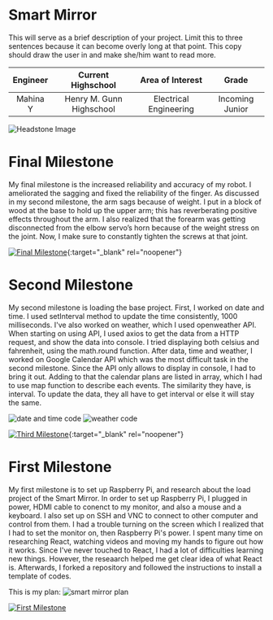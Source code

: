 ﻿# Smart Mirror
This will serve as a brief description of your project. Limit this to three sentences because it can become overly long at that point. This copy should draw the user in and make she/him want to read more.

| **Engineer** | **Current Highschool** | **Area of Interest** | **Grade** |
|:--:|:--:|:--:|:--:|
| Mahina Y | Henry M. Gunn Highschool | Electrical Engineering | Incoming Junior

![Headstone Image](https://bluestampengineering.com/wp-content/uploads/2016/05/improve.jpg)
  
# Final Milestone
My final milestone is the increased reliability and accuracy of my robot. I ameliorated the sagging and fixed the reliability of the finger. As discussed in my second milestone, the arm sags because of weight. I put in a block of wood at the base to hold up the upper arm; this has reverberating positive effects throughout the arm. I also realized that the forearm was getting disconnected from the elbow servo’s horn because of the weight stress on the joint. Now, I make sure to constantly tighten the screws at that joint. 

[![Final Milestone](https://res.cloudinary.com/marcomontalbano/image/upload/v1612573869/video_to_markdown/images/youtube--F7M7imOVGug-c05b58ac6eb4c4700831b2b3070cd403.jpg )](https://www.youtube.com/watch?v=F7M7imOVGug&feature=emb_logo "Final Milestone"){:target="_blank" rel="noopener"}

# Second Milestone
My second milestone is loading the base project. First, I worked on date and time. I used setInterval method to update the time consistently, 1000 milliseconds. I've also worked on weather, which I used openweather API. When starting on using API, I used axios to get the data from a HTTP request, and show the data into console. I tried displaying both celsius and fahrenheit, using the math.round function. After data, time and weather, I worked on Google Calendar API which was the most difficult task in the second milestone. Since the API only allows to display in console, I had to bring it out. Adding to that the calendar plans are listed in array,  which I had to use map function to describe each events. The similarity they have, is interval. To update the data, they all have to get interval or else it will stay the same. 

![date and time code](https://user-images.githubusercontent.com/86208680/125989968-0dd969e4-0abb-4256-82b6-235e333ba5a3.png)
![weather code](https://user-images.githubusercontent.com/86208680/125990165-fa0ba0d6-872c-4778-8dd7-bdd840c1ec70.png)

[![Third Milestone](https://res.cloudinary.com/marcomontalbano/image/upload/v1612574014/video_to_markdown/images/youtube--y3VAmNlER5Y-c05b58ac6eb4c4700831b2b3070cd403.jpg)](https://www.youtube.com/watch?v=y3VAmNlER5Y&feature=emb_logo "Second Milestone"){:target="_blank" rel="noopener"}
# First Milestone

My first milestone is to set up Raspberry Pi, and research about the load project of the Smart Mirror. In order to set up Raspberry Pi, I plugged in power, HDMI cable to conenct to my monitor, and also a mouse and a keyboard. I also set up on SSH and VNC to connect to other computer and control from them. I had a trouble turning on the screen which I realized that I had to set the monitor on, then Raspberry Pi's power. I spent many time on researching React, watching videos and moving my hands to figure out how it works. Since I've never touched to React, I had a lot of difficulties learning new things. However, the reseaarch helped me get clear idea of what React is. Afterwards, I forked a repository and followed the instructions to install a template of codes. 

This is my plan:
![smart mirror plan](https://user-images.githubusercontent.com/86208680/125983245-1f7d3d2c-04b0-400b-a60f-53addb83cce8.png)

[![First Milestone](https://res.cloudinary.com/marcomontalbano/image/upload/v1626452238/video_to_markdown/images/youtube--GjW4djhJulg-c05b58ac6eb4c4700831b2b3070cd403.jpg)](https://www.youtube.com/watch?v=GjW4djhJulg&ab_channel=BlueStampEng "First Milestone")
